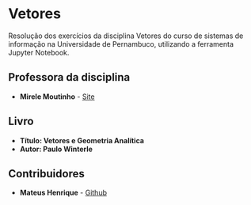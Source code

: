 # Vetores
Resolução dos exercícios da disciplina Vetores do curso de sistemas de informação na Universidade de Pernambuco, utilizando a ferramenta Jupyter Notebook.

## Professora da disciplina
* **Mirele Moutinho** - [Site](https://sites.google.com/site/mirelemoutinho/home/upe)

## Livro
* **Título: Vetores e Geometria Analítica**
* **Autor: Paulo Winterle**

## Contribuidores
* **Mateus Henrique** - [Github](https://github.com/mateuschaves)


